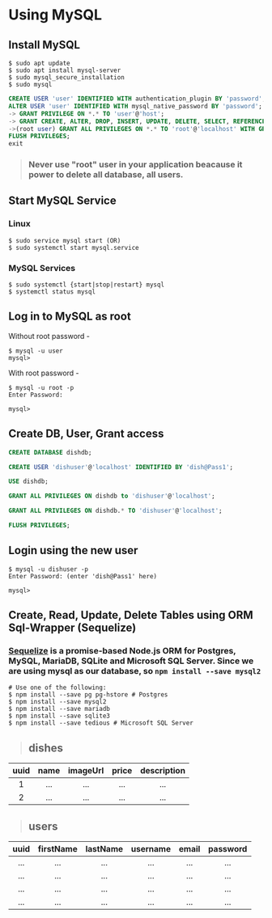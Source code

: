 # Using MySQL

## Install MySQL

```shell
$ sudo apt update
$ sudo apt install mysql-server
$ sudo mysql_secure_installation
$ sudo mysql
```

```sql
CREATE USER 'user' IDENTIFIED WITH authentication_plugin BY 'password';
ALTER USER 'user' IDENTIFIED WITH mysql_native_password BY 'password';
-> GRANT PRIVILEGE ON *.* TO 'user'@'host';
-> GRANT CREATE, ALTER, DROP, INSERT, UPDATE, DELETE, SELECT, REFERENCES, RELOAD on database.table TO 'root'@'localhost' WITH GRANT OPTION;
->(root user) GRANT ALL PRIVILEGES ON *.* TO 'root'@'localhost' WITH GRANT OPTION;
FLUSH PRIVILEGES;
exit
```

> ### Never use "root" user in your application beacause it power to delete all database, all users.

## Start MySQL Service

### Linux

```shell
$ sudo service mysql start (OR)
$ sudo systemctl start mysql.service
```

### MySQL Services

```shell
$ sudo systemctl {start|stop|restart} mysql
$ systemctl status mysql
```

## Log in to MySQL as root

Without root password -

```shell
$ mysql -u user
mysql>
```

With root password -

```shell
$ mysql -u root -p
Enter Password:

mysql>
```

## Create DB, User, Grant access

```sql
CREATE DATABASE dishdb;

CREATE USER 'dishuser'@'localhost' IDENTIFIED BY 'dish@Pass1';

USE dishdb;

GRANT ALL PRIVILEGES ON dishdb to 'dishuser'@'localhost';

GRANT ALL PRIVILEGES ON dishdb.* TO 'dishuser'@'localhost';

FLUSH PRIVILEGES;
```

## Login using the new user

```shell
$ mysql -u dishuser -p
Enter Password: (enter 'dish@Pass1' here)

mysql>
```

## Create, Read, Update, Delete Tables using ORM Sql-Wrapper (Sequelize)

### [Sequelize](https://sequelize.org/master/manual/getting-started.html) is a promise-based Node.js ORM for Postgres, MySQL, MariaDB, SQLite and Microsoft SQL Server. Since we are using mysql as our database, so `npm install --save mysql2`

```shell
# Use one of the following:
$ npm install --save pg pg-hstore # Postgres
$ npm install --save mysql2
$ npm install --save mariadb
$ npm install --save sqlite3
$ npm install --save tedious # Microsoft SQL Server
```

> ## dishes

| uuid  | name | imageUrl | price | description |
| :-: | :--: | :------: | :---: | :---------: |
|  1  | ...  | ...  |  ...  |  ...  |
|  2  | ...  | ...  |  ...  |  ...  |

> ## users 

| uuid  | firstName | lastName | username | email | password |
| :-: | :-------: | :------: | :------: | :---: | :------: |
| ... |    ...    |   ...    |   ...    |   ... |   ...    |
| ... |    ...    |   ...    |   ...    |   ... |   ...    |
| ... |    ...    |   ...    |   ...    |   ... |   ...    |
| ... |    ...    |   ...    |   ...    |   ... |   ...    |
